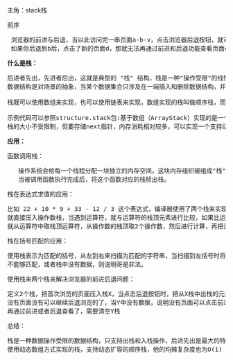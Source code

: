 主角：stack栈

前序
<pre>
 浏览器的前进与后退，当以此访问完一串页面a-b-v，点击浏览器后退按钮，就可以查看就浏览器浏览过的页面b和a。当你会推倒页面a时，可以查看之前的b和c。但是
 如果你后退到b后，点击了新的页面d，那就无法再通过前进和后退功能查看页面c了
</pre>

**什么是栈：**
<pre>
后进者先出，先进者后出，这就是典型的 "栈" 结构，栈是一种"操作受限"的线性表，只允许在一端插入和删除数据，从功能上来说，数组或链表确实可以替代栈，特定的
数据结构是对场景的抽象，当某个数据集合只涉及在一端插入和删除数据结构，并且满足后进先出，先进后出的特性，我们就应该首选"栈"这种数据结构。

栈既可以使用数组来实现，也可以使用链表来实现，数组实现的栈叫做顺序栈，而链表实现的栈，叫做链式栈。

示例代码可以参照structure.stack包:基于数组（ArrayStack）实现的是一个大小固定的栈，在初始化时需要实现制定，当栈满时就无法往里面添加数据了，尽管链式
栈的大小不受限制，但要存储next指针，内存消耗相对较多，可以实现一个支持动态扩容的数组来实现动态扩容的顺序栈，
</pre>

**应用：**

函数调用栈：
<pre>
   操作系统会给每一个线程分配一块独立的内存空间，这块内存组织被组成"栈"这中结构，用来存储函数式调用的临时变量，没进入一个函数，就会将临时变量作为一个栈桢入栈
   当被调用函数执行完成后，将这个函数对应的栈桢出栈。
</pre>

栈在表达式求值的应用：
<pre>
比如 22 + 10 * 9 + 33 - 12 / 3 这个表达式，编译器使用了两个栈来实现，其中一个保存操作数的栈，林一个是保存运算符的栈，我们从左向右遍历表达式，当遇到数字，
就直接压入操作数栈，当遇到运算符，就与运算符的栈顶元素进行比较，如果比运算符栈顶元素的优先级高，就将当前运算符压入栈，如果比运算符站顶元素的优先级低或者相同，
就从运算符中取栈顶运算符，从操作数的栈顶取2个操作数，然后进行计算，再把计算的结果压入操作数栈，继续比较。
</pre>

栈在括号匹配的应用：
<pre>
使用栈表示为匹配的括号，从左到右来扫描为匹配的字符串，当扫描到左括号时将其压入栈，当扫描到右括号时，从栈顶部取出一个元素，如果能够匹配则继续扫描，如果
不能够匹配，或者栈中没有数据，则说明哥是非法。
</pre>

使用栈来两个栈来解决浏览器的前进后退问题：
<pre>
定义2个栈，把首次浏览的页面压入栈X，当点击后退按钮时，把从X栈中出栈的元素压入Y,当我们点击前进按钮时，依次从Y中取出数据，放入X栈中，当栈X中没有数据，说明
没有页面没有可以继续后退浏览的了，当Y中没有数据，说明没有页面可以点击前进的了。如果你通过某个页面（a -> b -> c）a或b 跳转到了新的页面d，页面c就无法
再通过前进或者后退查看了，需要清空Y栈
</pre>

总结：
<pre>
栈是一种数据操作受限的数据结构，只支持出栈和入栈操作，后进先出是最大的特点，栈既可以通过数组实现，也可以通过链表实现，出站和入栈的操作时间复杂度都为O（1）,
使用动态数组方式实现的栈，支持动态扩容的顺序栈，他的均摊复杂度也为O(1)
</pre>